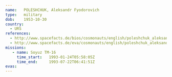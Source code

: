 ```yaml
---
name:	POLESHCHUK, Aleksandr Fyodorovich 
type:	military
dob:	1953-10-30
country:
  - URS
references:
  - http://www.spacefacts.de/bios/cosmonauts/english/poleshchuk_aleksandr.htm
  - http://www.spacefacts.de/eva/cosmonauts/english/poleshchuk_aleksandr.htm
missions:
   - name: Soyuz TM-16
     time_start:   1993-01-24T05:58:05Z
     time_end:     1993-07-22T06:41:51Z
evas:
---
```

